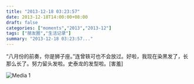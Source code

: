 ```yaml
---
title: "2013-12-18 03:23:57"
date: 2013-12-18T14:00:00+08:00
draft: false
categories: ["moments","2013","2013-12"]
tags: ["朋友圈","生活记录"]
summary: "2013-12-18 03:23:57..."
---
```


“八月份的前奏，你是狮子座。”连曾轶可也不会放过。好啦，我现在染黑发了，长那么长了。努力留头发啦。史泰龙的发型啦。[害羞]

![Media 1](/Moments/photos/2013-12-18/201312180323570.jpg)
